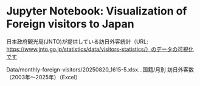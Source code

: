 # Jupyter Notebook: Visualization of Foreign visitors to Japan

日本政府観光局(JNTO)が提供している訪日外客統計（URL: https://www.jnto.go.jp/statistics/data/visitors-statistics/）のデータの可視化です

Data/monthly-foreign-visitors/20250820_1615-5.xlsx...国籍/月別 訪日外客数（2003年～2025年）（Excel）
